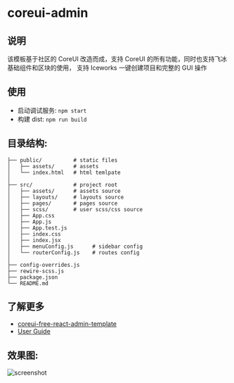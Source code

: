 # coreui-admin

## 说明

该模板基于社区的 CoreUI 改造而成，支持 CoreUI 的所有功能，同时也支持飞冰基础组件和区块的使用， 支持 Iceworks 一键创建项目和完整的 GUI 操作

## 使用

- 启动调试服务: `npm start`
- 构建 dist: `npm run build`

## 目录结构:

```
├── public/          # static files
│   ├── assets/      # assets
│   └── index.html   # html temlpate
│
├── src/             # project root
│   ├── assets/      # assets source
│   ├── layouts/     # layouts source
│   ├── pages/       # pages source
│   ├── scss/        # user scss/css source
│   ├── App.css
│   ├── App.js
│   ├── App.test.js
│   ├── index.css
│   ├── index.jsx
│   ├── menuConfig.js      # sidebar config
│   └── routerConfig.js    # routes config
│
├── config-overrides.js
├── rewire-scss.js
├── package.json
└── README.md
```

## 了解更多

- [coreui-free-react-admin-template](https://github.com/coreui/coreui-free-react-admin-template)
- [User Guide](https://github.com/coreui/coreui-free-react-admin-template/blob/master/CRA.md)

## 效果图:

![screenshot](https://img.alicdn.com/tfs/TB1hoK.ETtYBeNjy1XdXXXXyVXa-2840-1596.png)
